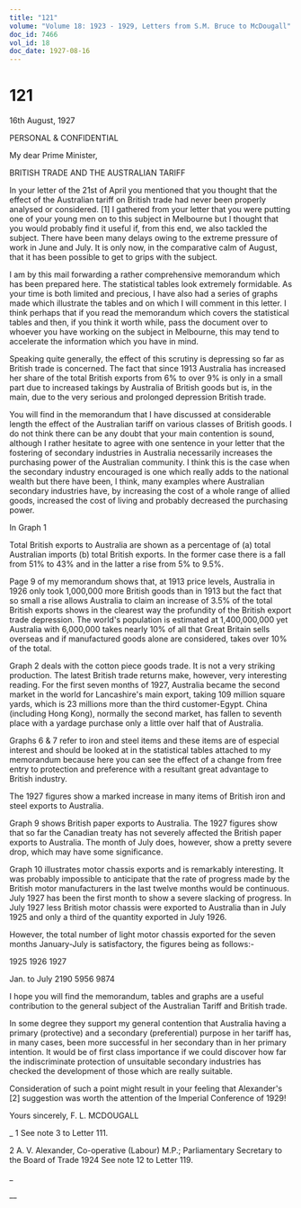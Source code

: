 ```yaml
---
title: "121"
volume: "Volume 18: 1923 - 1929, Letters from S.M. Bruce to McDougall"
doc_id: 7466
vol_id: 18
doc_date: 1927-08-16
---
```


# 121

16th August, 1927

PERSONAL &amp; CONFIDENTIAL

My dear Prime Minister,

BRITISH TRADE AND THE AUSTRALIAN TARIFF

In your letter of the 21st of April you mentioned that you thought that the effect of the Australian tariff on British trade had never been properly analysed or considered. [1] I gathered from your letter that you were putting one of your young men on to this subject in Melbourne but I thought that you would probably find it useful if, from this end, we also tackled the subject. There have been many delays owing to the extreme pressure of work in June and July. It is only now, in the comparative calm of August, that it has been possible to get to grips with the subject.

I am by this mail forwarding a rather comprehensive memorandum which has been prepared here. The statistical tables look extremely formidable. As your time is both limited and precious, I have also had a series of graphs made which illustrate the tables and on which I will comment in this letter. I think perhaps that if you read the memorandum which covers the statistical tables and then, if you think it worth while, pass the document over to whoever you have working on the subject in Melbourne, this may tend to accelerate the information which you have in mind.

Speaking quite generally, the effect of this scrutiny is depressing so far as British trade is concerned. The fact that since 1913 Australia has increased her share of the total British exports from 6% to over 9% is only in a small part due to increased takings by Australia of British goods but is, in the main, due to the very serious and prolonged depression British trade.

You will find in the memorandum that I have discussed at considerable length the effect of the Australian tariff on various classes of British goods. I do not think there can be any doubt that your main contention is sound, although I rather hesitate to agree with one sentence in your letter that the fostering of secondary industries in Australia necessarily increases the purchasing power of the Australian community. I think this is the case when the secondary industry encouraged is one which really adds to the national wealth but there have been, I think, many examples where Australian secondary industries have, by increasing the cost of a whole range of allied goods, increased the cost of living and probably decreased the purchasing power.

In Graph 1

Total British exports to Australia are shown as a percentage of (a) total Australian imports (b) total British exports. In the former case there is a fall from 51% to 43% and in the latter a rise from 5% to 9.5%.

Page 9 of my memorandum shows that, at 1913 price levels, Australia in 1926 only took 1,000,000 more British goods than in 1913 but the fact that so small a rise allows Australia to claim an increase of 3.5% of the total British exports shows in the clearest way the profundity of the British export trade depression. The world's population is estimated at 1,400,000,000 yet Australia with 6,000,000 takes nearly 10% of all that Great Britain sells overseas and if manufactured goods alone are considered, takes over 10% of the total.

Graph 2 deals with the cotton piece goods trade. It is not a very striking production. The latest British trade returns make, however, very interesting reading. For the first seven months of 1927, Australia became the second market in the world for Lancashire's main export, taking 109 million square yards, which is 23 millions more than the third customer-Egypt. China (including Hong Kong), normally the second market, has fallen to seventh place with a yardage purchase only a little over half that of Australia.

Graphs 6 &amp; 7 refer to iron and steel items and these items are of especial interest and should be looked at in the statistical tables attached to my memorandum because here you can see the effect of a change from free entry to protection and preference with a resultant great advantage to British industry.

The 1927 figures show a marked increase in many items of British iron and steel exports to Australia.

Graph 9 shows British paper exports to Australia. The 1927 figures show that so far the Canadian treaty has not severely affected the British paper exports to Australia. The month of July does, however, show a pretty severe drop, which may have some significance.

Graph 10 illustrates motor chassis exports and is remarkably interesting. It was probably impossible to anticipate that the rate of progress made by the British motor manufacturers in the last twelve months would be continuous. July 1927 has been the first month to show a severe slacking of progress. In July 1927 less British motor chassis were exported to Australia than in July 1925 and only a third of the quantity exported in July 1926.

However, the total number of light motor chassis exported for the seven months January-July is satisfactory, the figures being as follows:-

1925 1926 1927

Jan. to July 2190 5956 9874

I hope you will find the memorandum, tables and graphs are a useful contribution to the general subject of the Australian Tariff and British trade.

In some degree they support my general contention that Australia having a primary (protective) and a secondary (preferential) purpose in her tariff has, in many cases, been more successful in her secondary than in her primary intention. It would be of first class importance if we could discover how far the indiscriminate protection of unsuitable secondary industries has checked the development of those which are really suitable.

Consideration of such a point might result in your feeling that Alexander's [2] suggestion was worth the attention of the Imperial Conference of 1929!

Yours sincerely, F. L. MCDOUGALL 

_ 1 See note 3 to Letter 111.

2 A. V. Alexander, Co-operative (Labour) M.P.; Parliamentary Secretary to the Board of Trade 1924 See note 12 to Letter 119.

_

__
